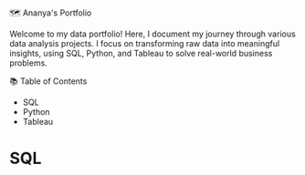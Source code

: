 🗺 Ananya's Portfolio

Welcome to my data portfolio! 
Here, I document my journey through various data analysis projects. I focus on transforming raw data into meaningful insights, using SQL, Python, and Tableau to solve real-world business problems.

📚 Table of Contents
* SQL
* Python
* Tableau

# SQL

